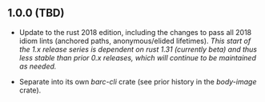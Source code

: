 ## 1.0.0 (TBD)

* Update to the rust 2018 edition, including the changes to pass all 2018 idiom
  lints (anchored paths, anonymous/elided lifetimes).  _This start of the 1.x
  release series is dependent on rust 1.31 (currently beta) and thus less
  stable than prior 0.x releases, which will continue to be maintained as
  needed._

* Separate into its own *barc-cli* crate (see prior history in the *body-image*
  crate).
